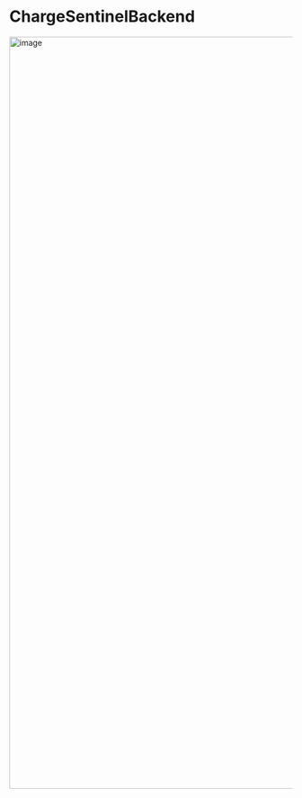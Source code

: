 # ChargeSentinelBackend
<img width="2118" height="1336" alt="image" src="https://github.com/user-attachments/assets/a257b6c2-5ccf-4c27-818f-c8c6b5a2cb7b" />

